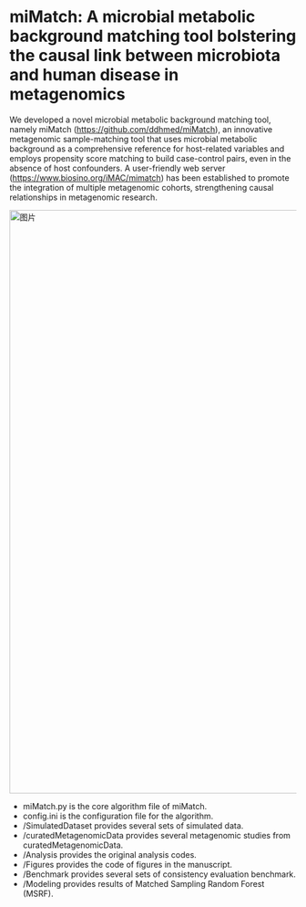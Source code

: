 # miMatch: A microbial metabolic background matching tool bolstering the causal link between microbiota and human disease in metagenomics

We developed a novel microbial metabolic background matching tool, namely miMatch (https://github.com/ddhmed/miMatch), an innovative metagenomic sample-matching tool that uses microbial metabolic background as a comprehensive reference for host-related variables and employs propensity score matching to build case-control pairs, even in the absence of host confounders. A user-friendly web server (https://www.biosino.org/iMAC/mimatch) has been established to promote the integration of multiple metagenomic cohorts, strengthening causal relationships in metagenomic research.

<img width="1023" alt="图片" src="https://user-images.githubusercontent.com/15136517/215239644-232227da-a44e-4441-abff-ce860674da11.png">


- miMatch.py is the core algorithm file of miMatch.
- config.ini is the configuration file for the algorithm.
- /SimulatedDataset provides several sets of simulated data.
- /curatedMetagenomicData provides several metagenomic studies from curatedMetagenomicData.
- /Analysis provides the original analysis codes.
- /Figures provides the code of figures in the manuscript.
- /Benchmark provides several sets of consistency evaluation benchmark.
- /Modeling provides results of Matched Sampling Random Forest (MSRF).
